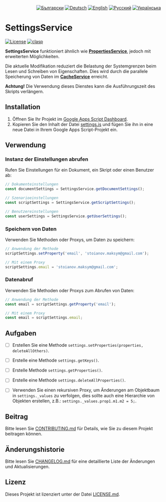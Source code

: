 <div id="locales" align="right">
  <a href="../bg/README.md"><img src="https://img.shields.io/badge/BG-grey?style=flat" alt="Български"></a>
  <a href="../de/README.md"><img src="https://img.shields.io/badge/DE-blue?style=flat" alt="Deutsch"></a>
  <a href="../en/README.md"><img src="https://img.shields.io/badge/EN-grey?style=flat" alt="English"></a>
  <a href="../ru/README.md"><img src="https://img.shields.io/badge/RU-grey?style=flat" alt="Русский"></a>
  <a href="../uk/README.md"><img src="https://img.shields.io/badge/UK-grey?style=flat" alt="Українська"></a>
</div>


# SettingsService

<div id="badges" align="left">
  <a href="LICENSE.md"><img src="https://img.shields.io/github/license/MaksymStoianov/SettingsService" alt="License"></a>
  <a href="https://github.com/google/clasp"><img src="https://img.shields.io/badge/built%20with-clasp-4285f4.svg" alt="clasp"></a>
</div>

**SettingsService** funktioniert ähnlich wie [**PropertiesService**](https://developers.google.com/apps-script/reference/properties), jedoch mit erweiterten Möglichkeiten.

Die aktuelle Modifikation reduziert die Belastung der Systemgrenzen beim Lesen und Schreiben von Eigenschaften.
Dies wird durch die parallele Speicherung von Daten im [**CacheService**](https://developers.google.com/apps-script/reference/cache) erreicht.

__Achtung!__ Die Verwendung dieses Dienstes kann die Ausführungszeit des Skripts verlängern.

## Installation

1. Öffnen Sie Ihr Projekt im [Google Apps Script Dashboard](https://script.google.com/).
2. Kopieren Sie den Inhalt der Datei [settings.js](../../src/settings.js) und fügen Sie ihn in eine neue Datei in Ihrem Google Apps Script-Projekt ein.

## Verwendung

### Instanz der Einstellungen abrufen

Rufen Sie Einstellungen für ein Dokument, ein Skript oder einen Benutzer ab:

```javascript
// Dokumenteinstellungen
const documentSettings = SettingsService.getDocumentSettings();

// Szenarioeinstellungen
const scriptSettings = SettingsService.getScriptSettings();

// Benutzereinstellungen
const userSettings = SettingsService.getUserSettings();
```

### Speichern von Daten

Verwenden Sie Methoden oder Proxys, um Daten zu speichern:

```javascript
// Anwendung der Methode
scriptSettings.setProperty('email', 'stoianov.maksym@gmail.com');

// Mit einem Proxy
scriptSettings.email = 'stoianov.maksym@gmail.com';
```

### Datenabruf

Verwenden Sie Methoden oder Proxys zum Abrufen von Daten:

```javascript
// Anwendung der Methode
const email = scriptSettings.getProperty('email');

// Mit einem Proxy
const email = scriptSettings.email;
```


## Aufgaben

- [ ] Erstellen Sie eine Methode `settings.setProperties(properties, deleteAllOthers)`.
- [ ] Erstelle eine Methode `settings.getKeys()`.
- [ ] Erstelle Methode `settings.getProperties()`.
- [ ] Erstelle eine Methode `settings.deleteAllProperties()`.
- [ ] Verwenden Sie einen rekursiven Proxy, um Änderungen am Objektbaum in `settings._values` zu verfolgen, dies sollte auch eine Hierarchie von Objekten erstellen, z.B.: `settings._values.prop1.m1.m2 = 5;`.


## Beitrag

Bitte lesen Sie [CONTRIBUTING.md](CONTRIBUTING.md) für Details, wie Sie zu diesem Projekt beitragen können.


## Änderungshistorie

Bitte lesen Sie [CHANGELOG.md](CHANGELOG.md) für eine detaillierte Liste der Änderungen und Aktualisierungen.


## Lizenz

Dieses Projekt ist lizenziert unter der Datei [LICENSE.md](LICENSE.md).